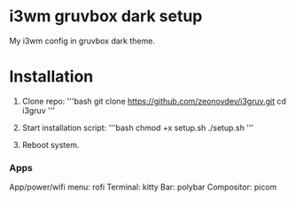 # i3wm gruvbox dark setup

My i3wm config in gruvbox dark theme.

# Installation
1. Clone repo:
    '''bash
    git clone https://github.com/zeonovdev/i3gruv.git
    cd i3gruv
    '''

2. Start installation script:
    '''bash
    chmod +x setup.sh
    ./setup.sh
    '''
3. Reboot system.

### Apps 
App/power/wifi menu: rofi
Terminal: kitty
Bar: polybar
Compositor: picom

